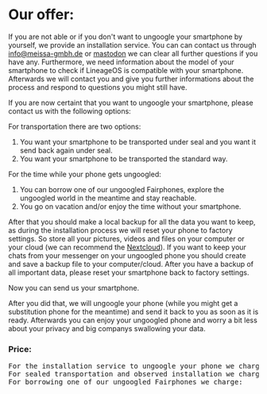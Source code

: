 # Our offer:
If you are not able or if you don't want to ungoogle your smartphone by yourself, we provide an installation service. You can can contact us through [info@meissa-gmbh.de][mail] or [mastodon][mastodon] we can clear all further questions if you have any. Furthermore, we need information about the model of your smartphone to check if LineageOS is compatible with your smartphone. Afterwards we will contact you and give you further informations about the process and respond to questions you might still have. 

If you are now certaint that you want to ungoogle your smartphone, please contact us with the following options:

For transportation there are two options:
1) You want your smartphone to be transported under seal and you want it send back again under seal.
2) You want your smartphone to be transported the standard way.

For the time while your phone gets ungoogled:
1) You can borrow one of our ungoogled Fairphones, explore the ungoogled world in the meantime and stay reachable.
2) You go on vacation and/or enjoy the time without your smartphone.

After that you should make a local backup for all the data you want to keep, as during the installation process we will reset your phone to factory settings. So store all your pictures, videos and files on your computer or your cloud (we can recommend the [Nextcloud][cloud]). If you want to keep your chats from your messenger on your ungoogled phone you should create and save a backup file to your computer/cloud. After you have a backup of all important data, please reset your smartphone back to factory settings.   

Now you can send us your smartphone.  

After you did that, we will ungoogle your phone (while you might get a substitution phone for the meantime) and send it back to you as soon as it is ready. Afterwards you can enjoy your ungoogled phone and worry a bit less about your privacy and big companys swallowing your data.  


### Price:
<pre>For the installation service to ungoogle your phone we charge:                              90€         (including transportation) 
For sealed transportation and observed installation we charge:                              20€         (which is optional!)
For borrowing one of our ungoogled Fairphones we charge:                                    20€         (which is optional!)</pre>



[cloud]: https://nextcloud.com/
[mail]: mailto:info@meissa-gmbh.de?subject=community-chat
[mastodon]: https://social.meissa-gmbh.de/@team

